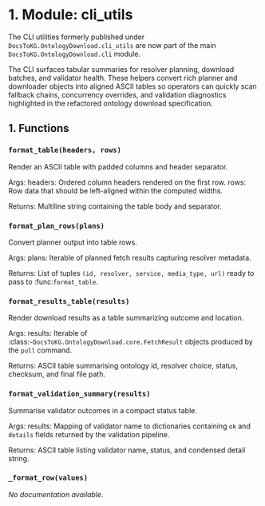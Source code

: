 # 1. Module: cli_utils

The CLI utilities formerly published under ``DocsToKG.OntologyDownload.cli_utils`` are
now part of the main ``DocsToKG.OntologyDownload.cli`` module.

The CLI surfaces tabular summaries for resolver planning, download batches,
and validator health. These helpers convert rich planner and downloader
objects into aligned ASCII tables so operators can quickly scan fallback
chains, concurrency overrides, and validation diagnostics highlighted in the
refactored ontology download specification.

## 1. Functions

### `format_table(headers, rows)`

Render an ASCII table with padded columns and header separator.

Args:
headers: Ordered column headers rendered on the first row.
rows: Row data that should be left-aligned within the computed widths.

Returns:
Multiline string containing the table body and separator.

### `format_plan_rows(plans)`

Convert planner output into table rows.

Args:
plans: Iterable of planned fetch results capturing resolver metadata.

Returns:
List of tuples ``(id, resolver, service, media_type, url)`` ready to
pass to :func:`format_table`.

### `format_results_table(results)`

Render download results as a table summarizing outcome and location.

Args:
results: Iterable of :class:`~DocsToKG.OntologyDownload.core.FetchResult`
objects produced by the ``pull`` command.

Returns:
ASCII table summarising ontology id, resolver choice, status, checksum,
and final file path.

### `format_validation_summary(results)`

Summarise validator outcomes in a compact status table.

Args:
results: Mapping of validator name to dictionaries containing ``ok`` and
``details`` fields returned by the validation pipeline.

Returns:
ASCII table listing validator name, status, and condensed detail string.

### `_format_row(values)`

*No documentation available.*
